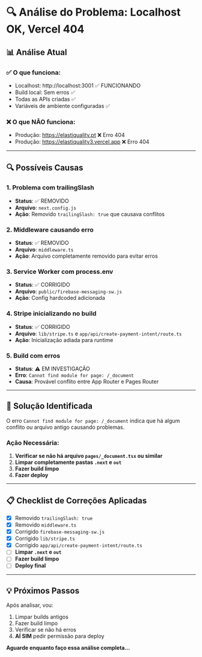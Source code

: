 # 🔍 Análise do Problema: Localhost OK, Vercel 404

## 📊 **Análise Atual**

### **✅ O que funciona:**
- Localhost: http://localhost:3001 ✅ FUNCIONANDO
- Build local: Sem erros ✅
- Todas as APIs criadas ✅
- Variáveis de ambiente configuradas ✅

### **❌ O que NÃO funciona:**
- Produção: https://elastiquality.pt ❌ Erro 404
- Produção: https://elastiquality3.vercel.app ❌ Erro 404

---

## 🔍 **Possíveis Causas**

### **1. Problema com trailingSlash**
- **Status**: ✅ REMOVIDO
- **Arquivo**: `next.config.js`
- **Ação**: Removido `trailingSlash: true` que causava conflitos

### **2. Middleware causando erro**
- **Status**: ✅ REMOVIDO
- **Arquivo**: `middleware.ts`
- **Ação**: Arquivo completamente removido para evitar erros

### **3. Service Worker com process.env**
- **Status**: ✅ CORRIGIDO
- **Arquivo**: `public/firebase-messaging-sw.js`
- **Ação**: Config hardcoded adicionada

### **4. Stripe inicializando no build**
- **Status**: ✅ CORRIGIDO
- **Arquivo**: `lib/stripe.ts` e `app/api/create-payment-intent/route.ts`
- **Ação**: Inicialização adiada para runtime

### **5. Build com erros**
- **Status**: ⚠️ EM INVESTIGAÇÃO
- **Erro**: `Cannot find module for page: /_document`
- **Causa**: Provável conflito entre App Router e Pages Router

---

## 🎯 **Solução Identificada**

O erro `Cannot find module for page: /_document` indica que há algum conflito ou arquivo antigo causando problemas.

### **Ação Necessária:**

1. **Verificar se não há arquivo `pages/_document.tsx` ou similar**
2. **Limpar completamente pastas `.next` e `out`**
3. **Fazer build limpo**
4. **Fazer deploy**

---

## 📋 **Checklist de Correções Aplicadas**

- [x] Removido `trailingSlash: true`
- [x] Removido `middleware.ts`
- [x] Corrigido `firebase-messaging-sw.js`
- [x] Corrigido `lib/stripe.ts`
- [x] Corrigido `app/api/create-payment-intent/route.ts`
- [ ] **Limpar `.next` e `out`**
- [ ] **Fazer build limpo**
- [ ] **Deploy final**

---

## 💡 **Próximos Passos**

Após analisar, vou:
1. Limpar builds antigos
2. Fazer build limpo
3. Verificar se não há erros
4. **AÍ SIM** pedir permissão para deploy

**Aguarde enquanto faço essa análise completa...**

